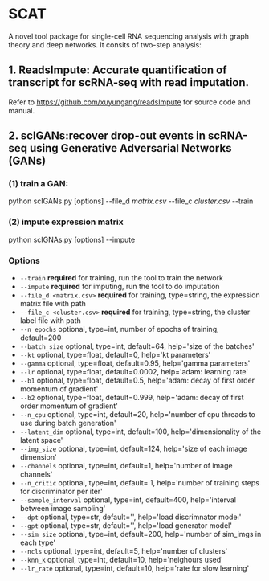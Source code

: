 # SCAT
A novel tool package for single-cell RNA sequencing analysis with graph theory and deep networks. It consits of two-step analysis:

## 1. ReadsImpute: Accurate quantification of transcript for scRNA-seq with read imputation. 
Refer to https://github.com/xuyungang/readsImpute for source code and manual.

## 2. scIGANs:recover drop-out events in scRNA-seq using Generative Adversarial Networks (GANs) 

### (1) train a GAN:

python scIGANs.py [options] --file_d *matrix.csv* --file_c *cluster.csv* --train

### (2) impute expression matrix

python scIGNAs.py [options] --impute

### Options
- `--train` **required** for training, run the tool to train the network
- `--impute`  **required** for imputing, run the tool to do imputation
- `--file_d <matrix.csv>`  **required** for training, type=string, the expression matrix file with path
- `--file_c <cluster.csv>`  **required** for training, type=string, the cluster label file with path
- `--n_epochs` optional, type=int, number of epochs of training, default=200
- `--batch_size` optional, type=int, default=64, help='size of the batches'
- `--kt` optional, type=float, default=0, help='kt parameters'
- `--gamma` optional, type=float, default=0.95, help='gamma parameters'
- `--lr` optional, type=float, default=0.0002, help='adam: learning rate'
- `--b1` optional, type=float, default=0.5, help='adam: decay of first order momentum of gradient'
- `--b2` optional, type=float, default=0.999, help='adam: decay of first order momentum of gradient'
- `--n_cpu` optional, type=int, default=20, help='number of cpu threads to use during batch generation'
- `--latent_dim` optional, type=int, default=100, help='dimensionality of the latent space'
- `--img_size` optional, type=int, default=124, help='size of each image dimension'
- `--channels`  optional, type=int, default=1, help='number of image channels'
- `--n_critic`  optional, type=int, default= 1, help='number of training steps for discriminator per iter'
- `--sample_interval` optional, type=int, default=400, help='interval between image sampling'
- `--dpt` optional, type=str, default='', help='load discrimnator model'
- `--gpt` optional, type=str, default='', help='load generator model'
- `--sim_size`  optional, type=int, default=200, help='number of sim_imgs in each type'
- `--ncls`  optional, type=int, default=5, help='number of clusters'
- `--knn_k` optional, type=int, default=10, help='neighours used'
- `--lr_rate` optional, type=int, default=10, help='rate for slow learning'
